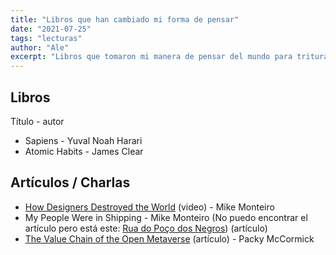 ```yaml
---
title: "Libros que han cambiado mi forma de pensar"
date: "2021-07-25"
tags: "lecturas"
author: "Ale"
excerpt: "Libros que tomaron mi manera de pensar del mundo para triturarlos en la licuadora."
---
```


## Libros

Título - autor

- Sapiens - Yuval Noah Harari
- Atomic Habits - James Clear

## Artículos / Charlas

- [How Designers Destroyed the World](https://www.youtube.com/watch?v=J0ucEt-La9w) (video) - Mike Monteiro
- My People Were in Shipping - Mike Monteiro (No puedo encontrar el artículo pero está este: [Rua do Poço dos Negros](https://buttondown.email/monteiro/archive/rua-do-poco-dos-negros/)) (artículo)
- [The Value Chain of the Open Metaverse](https://www.notboring.co/p/the-value-chain-of-the-open-metaverse) (artículo) - Packy McCormick

